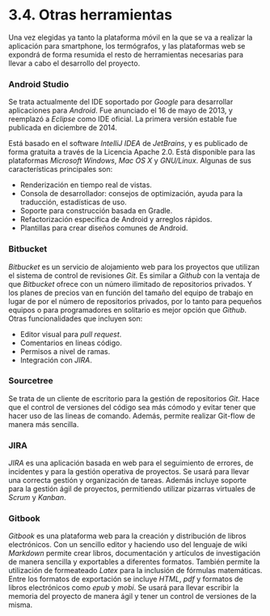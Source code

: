 # 3.4. Otras herramientas

Una vez elegidas ya tanto la plataforma móvil en la que se va a realizar la aplicación para smartphone, los termógrafos, y las plataformas web se expondrá de forma resumida el resto de herramientas necesarias para llevar a cabo el desarrollo del proyecto.

### Android Studio
Se trata actualmente del IDE soportado por *Google* para desarrollar aplicaciones para *Android*. Fue anunciado el 16 de mayo de 2013, y reemplazó a *Eclipse* como IDE oficial. La primera versión estable fue publicada en diciembre de 2014.

Está basado en el software *IntelliJ IDEA* de *JetBrains*, y es publicado de forma gratuita a través de la Licencia Apache 2.0. Está disponible para las plataformas *Microsoft Windows*, *Mac OS X* y *GNU/Linux*. Algunas de sus características principales son: 

 - Renderización en tiempo real de vistas.
 - Consola de desarrollador: consejos de optimización, ayuda para la traducción, estadísticas de uso.
 - Soporte para construcción basada en Gradle.
 - Refactorización especifica de Android y arreglos rápidos.
 - Plantillas para crear diseños comunes de Android.

### Bitbucket
*Bitbucket* es un servicio de alojamiento web para los proyectos que utilizan el sistema de control de revisiones *Git*. Es similar a *Github* con la ventaja de que *Bitbucket* ofrece con un número ilimitado de repositorios privados. Y los planes de precios van en función del tamaño del equipo de trabajo en lugar de por el número de repositorios privados, por lo tanto para pequeños equipos o para programadores en solitario es mejor opción que *Github*. Otras funcionalidades que incluyen son:

- Editor visual para *pull request*.
- Comentarios en lineas código.
- Permisos a nivel de ramas.
- Integración con *JIRA*.


### Sourcetree
Se trata de un cliente de escritorio para la gestión de repositorios *Git*. Hace que el control de versiones del código sea más cómodo y evitar tener que hacer uso de las lineas de comando. Además, permite realizar Git-flow de manera más sencilla.


### JIRA
*JIRA* es una aplicación basada en web para el seguimiento de errores, de incidentes y para la gestión operativa de proyectos. Se usará para llevar una correcta gestión y organización de tareas. Además incluye soporte para la gestión ágil de proyectos, permitiendo utilizar pizarras virtuales de *Scrum* y *Kanban*.


### Gitbook
*Gitbook* es una plataforma web para la creación y distribución de libros electrónicos. Con un sencillo editor y haciendo uso del lenguaje de wiki *Markdown* permite crear libros, documentación y artículos de investigación de manera sencilla y exportables a diferentes formatos. También permite la utilización de formeateado *Latex* para la inclusión de fórmulas matemáticas. Entre los formatos de exportación se incluye *HTML*, *pdf* y formatos de libros electrónicos como *epub* y *mobi*. Se usará para llevar escribir la memoria del proyecto de manera ágil y tener un control de versiones de la misma.





